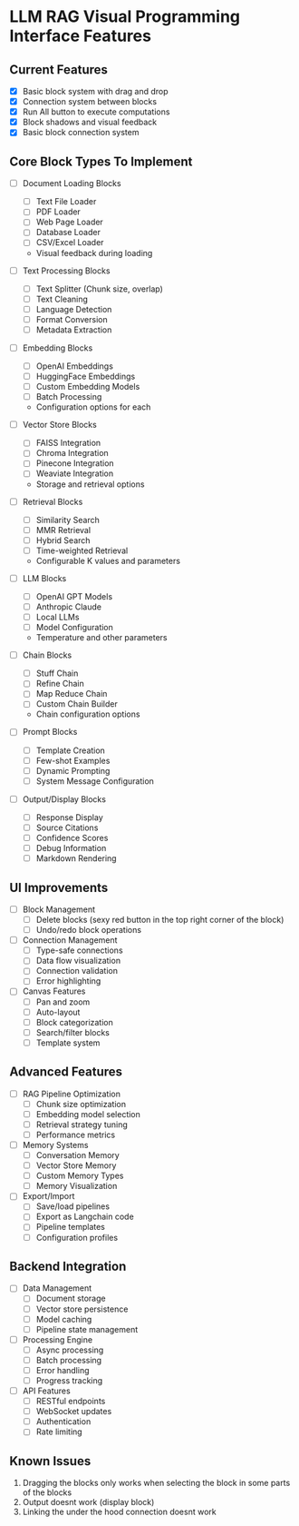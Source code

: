 # LLM RAG Visual Programming Interface Features

## Current Features
- [x] Basic block system with drag and drop
- [x] Connection system between blocks
- [x] Run All button to execute computations
- [x] Block shadows and visual feedback
- [x] Basic block connection system

## Core Block Types To Implement
- [ ] Document Loading Blocks
  - [ ] Text File Loader
  - [ ] PDF Loader
  - [ ] Web Page Loader
  - [ ] Database Loader
  - [ ] CSV/Excel Loader
  - Visual feedback during loading

- [ ] Text Processing Blocks
  - [ ] Text Splitter (Chunk size, overlap)
  - [ ] Text Cleaning
  - [ ] Language Detection
  - [ ] Format Conversion
  - [ ] Metadata Extraction

- [ ] Embedding Blocks
  - [ ] OpenAI Embeddings
  - [ ] HuggingFace Embeddings
  - [ ] Custom Embedding Models
  - [ ] Batch Processing
  - Configuration options for each

- [ ] Vector Store Blocks
  - [ ] FAISS Integration
  - [ ] Chroma Integration
  - [ ] Pinecone Integration
  - [ ] Weaviate Integration
  - Storage and retrieval options

- [ ] Retrieval Blocks
  - [ ] Similarity Search
  - [ ] MMR Retrieval
  - [ ] Hybrid Search
  - [ ] Time-weighted Retrieval
  - Configurable K values and parameters

- [ ] LLM Blocks
  - [ ] OpenAI GPT Models
  - [ ] Anthropic Claude
  - [ ] Local LLMs
  - [ ] Model Configuration
  - Temperature and other parameters

- [ ] Chain Blocks
  - [ ] Stuff Chain
  - [ ] Refine Chain
  - [ ] Map Reduce Chain
  - [ ] Custom Chain Builder
  - Chain configuration options

- [ ] Prompt Blocks
  - [ ] Template Creation
  - [ ] Few-shot Examples
  - [ ] Dynamic Prompting
  - [ ] System Message Configuration

- [ ] Output/Display Blocks
  - [ ] Response Display
  - [ ] Source Citations
  - [ ] Confidence Scores
  - [ ] Debug Information
  - [ ] Markdown Rendering

## UI Improvements
- [ ] Block Management
  - [ ] Delete blocks (sexy red button in the top right corner of the block)
  - [ ] Undo/redo block operations

- [ ] Connection Management
  - [ ] Type-safe connections
  - [ ] Data flow visualization
  - [ ] Connection validation
  - [ ] Error highlighting

- [ ] Canvas Features
  - [ ] Pan and zoom
  - [ ] Auto-layout
  - [ ] Block categorization
  - [ ] Search/filter blocks
  - [ ] Template system

## Advanced Features
- [ ] RAG Pipeline Optimization
  - [ ] Chunk size optimization
  - [ ] Embedding model selection
  - [ ] Retrieval strategy tuning
  - [ ] Performance metrics

- [ ] Memory Systems
  - [ ] Conversation Memory
  - [ ] Vector Store Memory
  - [ ] Custom Memory Types
  - [ ] Memory Visualization

- [ ] Export/Import
  - [ ] Save/load pipelines
  - [ ] Export as Langchain code
  - [ ] Pipeline templates
  - [ ] Configuration profiles

## Backend Integration
- [ ] Data Management
  - [ ] Document storage
  - [ ] Vector store persistence
  - [ ] Model caching
  - [ ] Pipeline state management

- [ ] Processing Engine
  - [ ] Async processing
  - [ ] Batch processing
  - [ ] Error handling
  - [ ] Progress tracking

- [ ] API Features
  - [ ] RESTful endpoints
  - [ ] WebSocket updates
  - [ ] Authentication
  - [ ] Rate limiting

## Known Issues
1. Dragging the blocks only works when selecting the block in some parts of the blocks
2. Output doesnt work (display block)
3. Linking the under the hood connection doesnt work